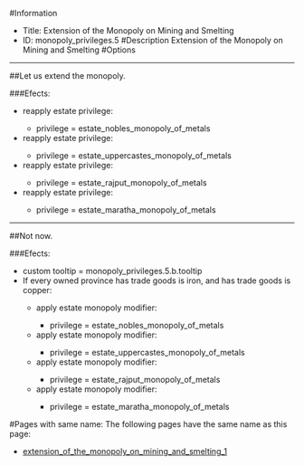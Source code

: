 #Information
 - Title: Extension of the Monopoly on Mining and Smelting
 - ID: monopoly_privileges.5
#Description
Extension of the Monopoly on Mining and Smelting
#Options

___
##Let us extend the monopoly.

###Efects:<ul><li>reapply estate privilege:</li><ul><li>privilege = estate_nobles_monopoly_of_metals</li></ul><li>reapply estate privilege:</li><ul><li>privilege = estate_uppercastes_monopoly_of_metals</li></ul><li>reapply estate privilege:</li><ul><li>privilege = estate_rajput_monopoly_of_metals</li></ul><li>reapply estate privilege:</li><ul><li>privilege = estate_maratha_monopoly_of_metals</li></ul></ul>

___
##Not now.

###Efects:<ul><li>custom tooltip = monopoly_privileges.5.b.tooltip</li><li>If every owned province has trade goods is iron, and has trade goods is copper:</li><ul><li>apply estate monopoly modifier:</li><ul><li>privilege = estate_nobles_monopoly_of_metals</li></ul><li>apply estate monopoly modifier:</li><ul><li>privilege = estate_uppercastes_monopoly_of_metals</li></ul><li>apply estate monopoly modifier:</li><ul><li>privilege = estate_rajput_monopoly_of_metals</li></ul><li>apply estate monopoly modifier:</li><ul><li>privilege = estate_maratha_monopoly_of_metals</li></ul></ul></ul>


#Pages with same name:
The following pages have the same name as this page:
 - [extension_of_the_monopoly_on_mining_and_smelting_1](extension_of_the_monopoly_on_mining_and_smelting_1.md)
